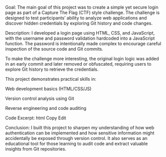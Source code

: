 Goal:
The main goal of this project was to create a simple yet secure login page as part of a Capture The Flag (CTF) style challenge. The challenge is designed to test participants’ ability to analyze web applications and discover hidden credentials by exploring Git history and code changes.

Description:
I developed a login page using HTML, CSS, and JavaScript, with the username and password validation hardcoded into a JavaScript function. The password is intentionally made complex to encourage careful inspection of the source code and Git commits.

To make the challenge more interesting, the original login logic was added in an early commit and later removed or obfuscated, requiring users to explore Git history to retrieve the credentials.

This project demonstrates practical skills in:

Web development basics (HTML/CSS/JS)

Version control analysis using Git

Reverse engineering and code auditing

Code Excerpt:
html
Copy
Edit
<script>
  function login() {
    let form = document.getElementById("login-form");
    let username = form.elements["username"].value;
    let password = form.elements["password"].value;
    if (
      username === "admin" &&
      password === "Th1s_1s_4_L0ng_4nd_S3cur3_P4ssw0rd!"
    ) {
      document.cookie = "login=1";
      window.location.href = "/dashboard.html";
    } else {
      document.getElementById("error").innerHTML =
        "INVALID USERNAME OR PASSWORD!";
    }
  }
</script>
Conclusion:
I built this project to sharpen my understanding of how web authentication can be implemented and how sensitive information might accidentally be exposed through version control. It also serves as an educational tool for those learning to audit code and extract valuable insights from Git repositories.
